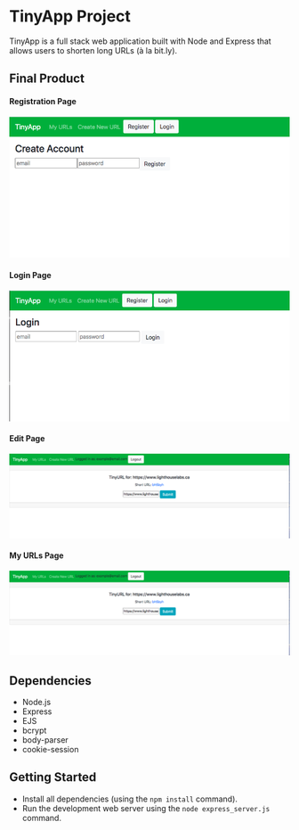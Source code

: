 # TinyApp Project

TinyApp is a full stack web application built with Node and Express that allows users to shorten long URLs (à la bit.ly).

## Final Product

#### Registration Page

!["Registration page"](https://github.com/loloffs/tinyapp/blob/master/docs/register-page.png?raw=true)


#### Login Page

!["Login page"](https://github.com/loloffs/tinyapp/blob/master/docs/login-page.png?raw=true)


#### Edit Page

!["Edit page"](https://github.com/loloffs/tinyapp/blob/master/docs/edit-page.png?raw=true)


#### My URLs Page

!["My URLs page"](https://github.com/loloffs/tinyapp/blob/master/docs/edit-page.png?raw=true)



## Dependencies

- Node.js
- Express
- EJS
- bcrypt
- body-parser
- cookie-session

## Getting Started

- Install all dependencies (using the `npm install` command).
- Run the development web server using the `node express_server.js` command.
